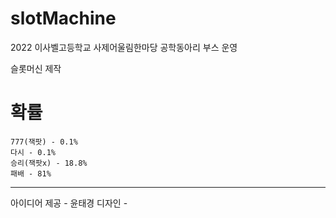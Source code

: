 # slotMachine

2022 이사벨고등학교 사제어울림한마당 공학동아리 부스 운영

슬롯머신 제작

# 확률
```
777(잭팟) - 0.1%
다시 - 0.1%
승리(잭팟x) - 18.8%
패배 - 81%
```

--------------
아이디어 제공 - 윤태경
디자인 - 

